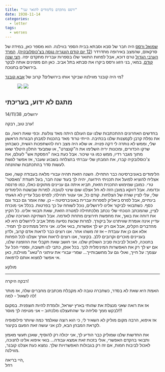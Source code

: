 ```yaml
---
title: "ורסס מתקדם בלימודים לתואר שני"
date: 1938-11-14
categories:
  - letter
tags:
  - werses
---
```


[שמואל ורסס](https://he.wikipedia.org/wiki/%D7%A9%D7%9E%D7%95%D7%90%D7%9C_%D7%95%D7%A8%D7%A1%D7%A1)
היה חבר של סבא וסבתא בבית הספר בווילנה.
הוא מספר כאן, במידה של סרקאזם,
שהמצב באירופה מתדרדר ([12 יום קודם הונגריה נגסה בצ'כוסלובקיה](https://en.wikipedia.org/wiki/First_Vienna_Award)),
[המרד הערבי הגדול](https://he.wikipedia.org/wiki/%D7%94%D7%9E%D7%A8%D7%93_%D7%94%D7%A2%D7%A8%D7%91%D7%99_%D7%94%D7%92%D7%93%D7%95%D7%9C#%D7%93%D7%99%D7%9B%D7%95%D7%99_%D7%94%D7%9E%D7%A8%D7%93) טרם דוכא,
אבל לפחות התואר שלו בספרות עברית מתקדם יפה.
[חצי שנה קודם](/pupko-papers/letter/werses-tlv-visit/), במאי, בני הזוג ורסס ביקרו את סבתא
בתל אביב. כאן הם מזמינים אותה לבקר בירושלים בחנוכה.


מי היה קובנר מווילנה שביקר אותו בירושלים? קרוב של [אבא קובנר](https://he.wikipedia.org/wiki/%D7%90%D7%91%D7%90_%D7%A7%D7%95%D7%91%D7%A0%D7%A8)?

<figure class="half">
    <a  href="/pupko-papers/assets/images/1938-11-14-werses-ma-1.jpg">
    <img src="/pupko-papers/assets/images/1938-11-14-werses-ma-1.jpg"></a>
    <a  href="/pupko-papers/assets/images/1938-11-14-werses-ma-2.jpg">
    <img src="/pupko-papers/assets/images/1938-11-14-werses-ma-2.jpg"></a>
</figure>

## מתגם לא ידוע, בעריכתי

ירושלים, 14/11/38

ערב טוב, רבקה!

בחדשים האחרונים ההתכתבות שלנו עם העולם היתה מאד צולעת.
וכפי שאת רואה, גם את נפלת קרבן לקמצנות שלנו בכתיבה.
הייתי טרוד מאד בהכנות למבחן הבגרות הראשון שלי, וממש לא נותרה לי דקה פנויה.
או שלא היה מצב רוח להשתפכות רגשית, כשבחוץ שרקו הכדורים,
ומכונות יריה השלימו את ה"קונצרט",
או שמבעד החלון היטלר שאג מתוך מגבר רדיו, ממש כמו גוי שיכור.
אבל כעת באה "הפסקת אש" לעולם, את צ'כוסלובקיה קברו,
את המבחן שלי עברתי בהצלחה בשבוע שעבר, אז אפשר לגשת לעשות סדר בהתכתבות שהוזנחה.

הלימודים באוניברסיטה כבר התחילו. השנה הזאת תהיה עבורי מלאה בעבודה קשה, ואם
אצליח להוציא לפועל את תכניתי הידועה, יהיה לך בעוד שנה חבר, בעל תעודת
'מאסטר' טרי. כמובן שמימוש התכנית הזאת, תביא איתה גם עניינים מתוקים כאלו, כמו
פרנסה וכדומה. אבל דווקא במובן הזה לא חל אצלנו שום שינוי לטובה. למרות שבשטח
הלימודים שלי, עלי לציין שורה של הצלחות. קודם כל, אני עטור תהילה; לפרס נובל
עדיין לא הגעתי בינתיים, אבל לפרס ביאליק לספרות עברית באוניברסיטה – כן. שזה אומר
גם כבוד וגם כסף. כשתבואי לביקור אלינו לירושלים, נוכל לשוחח על כך בפרטות. בכלל
אני מוכרח לציין, שהמכתב הנוכחי שלי נכתב מלכתחילה למטרה הזאת, שאת תבואי אלינו.
כל הקיץ את דוחה את בואך, את מחפשת תירוצים מתחת לאדמה. אבל השתיקה הארוכה שלנו,
עדיין אינה אומרת שוויתרנו על ביקורך. למרות שכעת נסיעה מתל אביב לירושלים היא לא
מהדברים הקלים, אבל אם רק יש לך אפשרות, בואי אלינו. אני ורחל ממתינים לך תמיד.
אלא אם כן את עובדת – אז זה משהו אחר. אנו רוצים כבר לראות אדם קרוב, ולדון
בעניינים מוכרים וקרובים ללב. בקיצור, אנו רוצים לראות אותך אצלנו לכל הפחות
בחנוכה, לאכול לביבות סביב השולחן שלנו. אני חושב שאת תקבלי את ההזמנה שלנו, אם יש
לך רק את האפשרות המינימלית לכך. בכל אופן, כתבי לנו תשובה, וספרי הכל על עצמך: על
חייך, ואולי גם על מחשבותייך... שמרי עבורי את עיתוני ה"טאג" מווילנה, כאן אי אפשר
למצוא אותם לרפואה.

מולקע

---

רבקה היקרה!

האמת היא שאת לא בסדר, כשחברה טובה לא מקבלת מכתבים מחברים שלה, אז מותר לה לשאול - למה!

אז את רואה שאני מנצלת את שהותי בארץ ישראל, ולומדת להיות חוצפנית. במקום לבקש ממך
סליחה עד שהתעצלנו מלכתוב – אני מטיפה לך מוסר!!!

אז איפוא, הרבה מקום מוליק לא השאיר לי, כי הוא רוצה שאלמד כמה שיותר פילוסופיה
לקראת המבחן הבא, לכן אני עושה זאת הפעם בקיצור.

את החדשות שלנו שמוליק כבר הודיע לך, אני יכולה רק להוסיף, שאכן תעשי מאמץ ותבואי
בהקדם האפשרי, אולי בזכות זאת אמצא עבודה... בואי איפוא אלינו לחנוכה, לאכול לביבות
חמות, אם זה רק בגבולות האפשרויות שלך. נמצא כעת אצלנו קובנר, מווילנה.

היי בריאה,  
רחל
